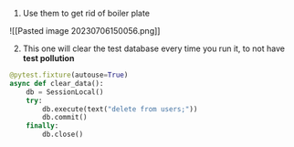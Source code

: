 
1. Use them to get rid of boiler plate


![[Pasted image 20230706150056.png]]

2. This one will clear the test database every time you run it, to not have **test pollution**
```python
@pytest.fixture(autouse=True)
async def clear_data():
    db = SessionLocal()
    try:
        db.execute(text("delete from users;"))
        db.commit()
    finally:
        db.close()
```